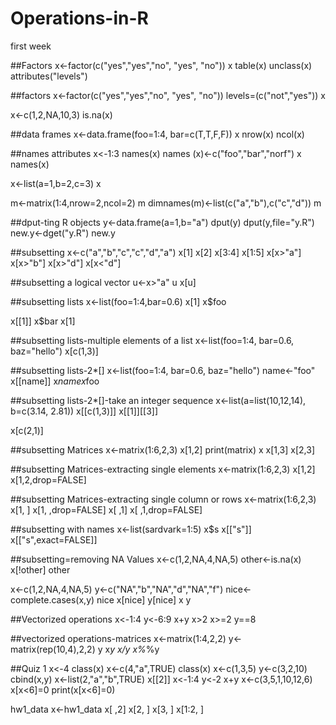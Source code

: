 # Operations-in-R
 first week
 
 ##Factors
x<-factor(c("yes","yes","no", "yes", "no"))
x
table(x)
unclass(x)
attributes("levels")

##factors
x<-factor(c("yes","yes","no", "yes", "no"))
levels=(c("not","yes"))
x

x<-c(1,2,NA,10,3)
is.na(x)

##data frames
x<-data.frame(foo=1:4, bar=c(T,T,F,F))
x
nrow(x)
ncol(x)

##names attributes
x<-1:3
names(x)
names (x)<-c("foo","bar","norf")
x
names(x)

x<-list(a=1,b=2,c=3)
x

m<-matrix(1:4,nrow=2,ncol=2)
m
dimnames(m)<-list(c("a","b"),c("c","d"))
m

##dput-ting R objects
y<-data.frame(a=1,b="a")
dput(y)
dput(y,file="y.R")
new.y<-dget("y.R")
new.y

##subsetting
x<-c("a","b","c","c","d","a")
x[1]
x[2]
x[3:4]
x[1:5]
x[x>"a"]
x[x>"b"]
x[x>"d"]
x[x<"d"]

##subsetting a logical vector
u<-x>"a"
u 
x[u]

##subsetting lists
x<-list(foo=1:4,bar=0.6)
x[1]
x$foo

x[[1]]
x$bar
x[1]

##subsetting lists-multiple elements of a list 
x<-list(foo=1:4, bar=0.6, baz="hello")
x[c(1,3)]

##subsetting lists-2*[] 
x<-list(foo=1:4, bar=0.6, baz="hello")
name<-"foo"
x[[name]]
x$name
x$foo

##subsetting lists-2*[]-take an integer sequence
x<-list(a=list(10,12,14), b=c(3.14, 2.81))
x[[c(1,3)]]
x[[1]][[3]]

x[c(2,1)]

##subsetting Matrices
x<-matrix(1:6,2,3)
x[1,2]
print(matrix)
x
x[1,3]
x[2,3]

##subsetting Matrices-extracting single elements
x<-matrix(1:6,2,3)
x[1,2]
x[1,2,drop=FALSE]

##subsetting Matrices-extracting single column or rows
x<-matrix(1:6,2,3)
x[1, ]
x[1, ,drop=FALSE]
x[ ,1]
x[ ,1,drop=FALSE]

##subsetting with names
x<-list(sardvark=1:5)
x$s
x[["s"]]
x[["s",exact=FALSE]]

##subsetting=removing NA Values
x<-c(1,2,NA,4,NA,5)
other<-is.na(x)
x[!other]
other

x<-c(1,2,NA,4,NA,5)
y<-c("NA","b","NA","d","NA","f")
nice<-complete.cases(x,y)
nice
x[nice]
y[nice]
x
y

##Vectorized operations
x<-1:4
y<-6:9
x+y
x>2
x>=2
y==8

##vectorized operations-matrices
x<-matrix(1:4,2,2)
y<-matrix(rep(10,4),2,2)
y
x*y
x/y
x%*%y

##Quiz 1
x<-4
class(x)
x<-c(4,"a",TRUE)
class(x)
x<-c(1,3,5)
y<-c(3,2,10)
cbind(x,y)
x<-list(2,"a","b",TRUE)
x[[2]]
x<-1:4
y<-2
x+y
x<-c(3,5,1,10,12,6)
x[x<6]=0
print(x[x<6]=0)

hw1_data
x<-hw1_data
x[ ,2]
x[2, ]
x[3, ]
x[1:2, ]

